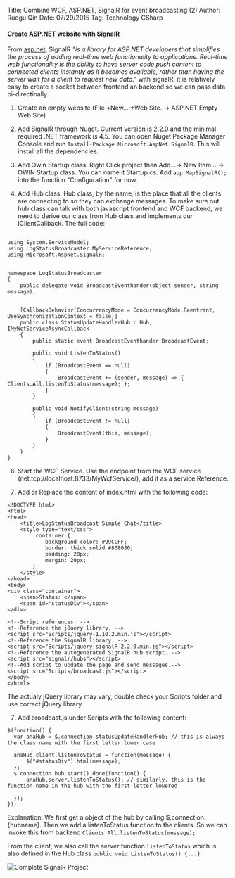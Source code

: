 Title: Combine WCF, ASP.NET, SignalR for event broadcasting (2)
Author: Ruogu Qin
Date: 07/29/2015
Tag: Technology
CSharp

#### Create ASP.NET website with SignalR

From [asp.net](http://www.asp.net/signalr/overview/getting-started/introduction-to-signalr), SignalR *"is a library for ASP.NET developers that simplifies the process of adding real-time web functionality to applications. Real-time web functionality is the ability to have server code push content to connected clients instantly as it becomes available, rather than having the server wait for a client to request new data."* with signalR, it is relatively easy to create a socket between frontend an backend so we can pass data bi-directinally.

1. Create an empty website (File->New...->Web Site..-> ASP.NET Empty Web Site)

2. Add SignalR through Nuget. Current version is 2.2.0 and the minimal required .NET framework is 4.5. You can open Nuget Package Manager Console and run `Install-Package Microsoft.AspNet.SignalR`. This will install all the dependencies.

3. Add Owin Startup class. Right Click project then Add...-> New Item... -> OWIN Startup class. You can name it Startup.cs. Add `app.MapSignalR();` into the function "Configuration" for now.

4. Add Hub class. Hub class, by the name, is the place that all the clients are connecting to so they can exchange messages. To make sure out hub class can talk with both javascript frontend and WCF backend, we need to derive our class from Hub class and implements our IClientCallback. The full code:

  ~~~~{.cs}

  using System.ServiceModel;
  using LogStatusBroadcaster.MyServiceReference;
  using Microsoft.AspNet.SignalR;


  namespace LogStatusBroadcaster
  {
      public delegate void BroadcastEventhander(object sender, string message);


      [CallbackBehavior(ConcurrencyMode = ConcurrencyMode.Reentrant, UseSynchronizationContext = false)]
      public class StatusUpdateHandlerHub : Hub, IMyWcfServiceAsyncCallback
      {
          public static event BroadcastEventhander BroadcastEvent;

          public void ListenToStatus()
          {
              if (BroadcastEvent == null)
              {
                  BroadcastEvent += (sender, message) => { Clients.All.listenToStatus(message); };
              }
          }

          public void NotifyClient(string message)
          {
              if (BroadcastEvent != null)
              {
                  BroadcastEvent(this, message);
              }
          }
      }
  }
~~~~

6. Start the WCF Service. Use the endpoint from the WCF service (net.tcp://localhost:8733/MyWcfService/), add it as a service Reference.

5. Add or Replace the content of index.html with the following code:

  ~~~~{.html}
  <!DOCTYPE html>
  <html>
  <head>
      <title>LogStatusBroadcast Simple Chat</title>
      <style type="text/css">
          .container {
              background-color: #99CCFF;
              border: thick solid #808080;
              padding: 20px;
              margin: 20px;
          }
      </style>
  </head>
  <body>
  <div class="container">
      <span>Status: </span>
      <span id="statusDiv"></span>
  </div>

  <!--Script references. -->
  <!--Reference the jQuery library. -->
  <script src="Scripts/jquery-1.10.2.min.js"></script>
  <!--Reference the SignalR library. -->
  <script src="Scripts/jquery.signalR-2.2.0.min.js"></script>
  <!--Reference the autogenerated SignalR hub script. -->
  <script src="signalr/hubs"></script>
  <!--Add script to update the page and send messages.-->
  <script src="Scripts/broadcast.js"></script>
  </body>
  </html>
  ~~~~~

  The actualy jQuery library may vary, double check your Scripts folder and use correct jQuery library.

7. Add broadcast.js under Scripts with the following content:

  ~~~~{.js}
  $(function() {
    var anaHub = $.connection.statusUpdateHandlerHub; // this is always the class name with the first letter lower case

    anaHub.client.listenToStatus = function(message) {
        $("#statusDiv").html(message);
    };
    $.connection.hub.start().done(function() {
        anaHub.server.listenToStatus(); // similarly, this is the function name in the hub with the first letter lowered

    });
  });
  ~~~~

  Explanation: We first get a object of the hub by calling $.connection.{hubname}. Then we add a listenToStatus function to the clients. So we can invoke this from backend `Clients.All.listenToStatus(message);`  

  From the client, we also call the server function `listenToStatus` which is also defined in the Hub class `public void ListenToStatus() {...}`

  ![Complete SignalR Project](G:\CSharp\Signal\signalR_asp_net.png)
